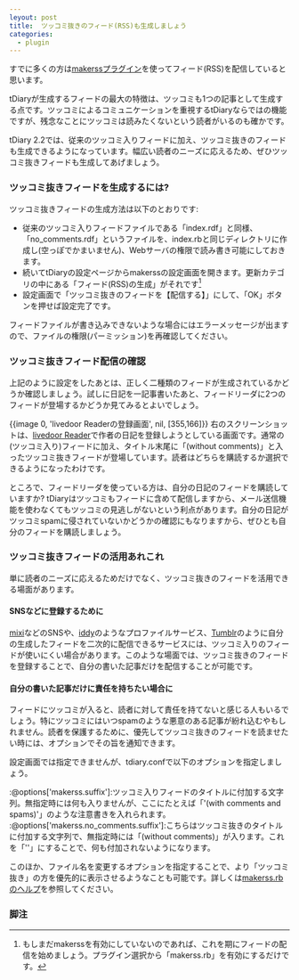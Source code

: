 ```yaml
---
leyout: post
title:  ツッコミ抜きのフィード(RSS)も生成しましょう
categories:
  - plugin
---
```

すでに多くの方は[makerssプラグイン](http://docs.tdiary.org/ja/?makerss.rb)を使ってフィード(RSS)を配信していると思います。

tDiaryが生成するフィードの最大の特徴は、ツッコミも1つの記事として生成する点です。ツッコミによるコミュニケーションを重視するtDiaryならではの機能ですが、残念なことにツッコミは読みたくないという読者がいるのも確かです。

tDiary 2.2では、従来のツッコミ入りフィードに加え、ツッコミ抜きのフィードも生成できるようになっています。幅広い読者のニーズに応えるため、ぜひツッコミ抜きフィードも生成してあげましょう。

### ツッコミ抜きフィードを生成するには?
ツッコミ抜きフィードの生成方法は以下のとおりです:

* 従来のツッコミ入りフィードファイルである「index.rdf」と同様、「no_comments.rdf」というファイルを、index.rbと同じディレクトリに作成し(空っぽでかまいません)、Webサーバの権限で読み書き可能にしておきます。
* 続いてtDiaryの設定ページからmakerssの設定画面を開きます。更新カテゴリの中にある「フィード(RSS)の生成」がそれです[^1]
* 設定画面で「ツッコミ抜きのフィードを【配信する】」にして、「OK」ボタンを押せば設定完了です。

フィードファイルが書き込みできないような場合にはエラーメッセージが出ますので、ファイルの権限(パーミッション)を再確認してください。

### ツッコミ抜きフィード配信の確認
上記のように設定をしたあとは、正しく二種類のフィードが生成されているかどうか確認しましょう。試しに日記を一記事書いたあと、フィードリーダに2つのフィードが登場するかどうか見てみるとよいでしょう。

{{image 0, 'livedoor Readerの登録画面', nil, [355,166]}}
右のスクリーンショットは、[livedoor Reader](http://reader.livedoor.com/)で作者の日記を登録しようとしている画面です。通常の(ツッコミ入り)フィードに加え、タイトル末尾に「(without comments)」と入ったツッコミ抜きフィードが登場しています。読者はどちらを購読するか選択できるようになったわけです。

ところで、フィードリーダを使っている方は、自分の日記のフィードを購読していますか? tDiaryはツッコミもフィードに含めて配信しますから、メール送信機能を使わなくてもツッコミの見逃しがないという利点があります。自分の日記がツッコミspamに侵されていないかどうかの確認にもなりますから、ぜひとも自分のフィードを購読しましょう。

### ツッコミ抜きフィードの活用あれこれ
単に読者のニーズに応えるためだけでなく、ツッコミ抜きのフィードを活用できる場面があります。

#### SNSなどに登録するために
[mixi](http://mixi.jp/)などのSNSや、[iddy](http://iddy.jp/)のようなプロファイルサービス、[Tumblr](http://www.tumblr.com/)のように自分の生成したフィードを二次的に配信できるサービスには、ツッコミ入りのフィードが使いにくい場合があります。このような場面では、ツッコミ抜きのフィードを登録することで、自分の書いた記事だけを配信することが可能です。

#### 自分の書いた記事だけに責任を持ちたい場合に
フィードにツッコミが入ると、読者に対して責任を持てないと感じる人もいるでしょう。特にツッコミにはいつspamのような悪意のある記事が紛れ込むやもしれません。読者を保護するために、優先してツッコミ抜きのフィードを読ませたい時には、オプションでその旨を通知できます。

設定画面では指定できませんが、tdiary.confで以下のオプションを指定しましょう。

:@options['makerss.suffix']:ツッコミ入りフィードのタイトルに付加する文字列。無指定時には何も入りませんが、ここにたとえば「'(with comments and spams)'」のような注意書きを入れられます。
:@options['makerss.no_comments.suffix']:こちらはツッコミ抜きのタイトルに付加する文字列で、無指定時には「(without comments)」が入ります。これを「''」にすることで、何も付加されないようになります。

このほか、ファイル名を変更するオプションを指定することで、より「ツッコミ抜き」の方を優先的に表示させるようなことも可能です。詳しくは[makerss.rbのヘルプ](http://docs.tdiary.org/ja/?makerss.rb)を参照してください。

### 脚注

[^1]: もしまだmakerssを有効にしていないのであれば、これを期にフィードの配信を始めましょう。プラグイン選択から「makerss.rb」を有効にするだけです。
